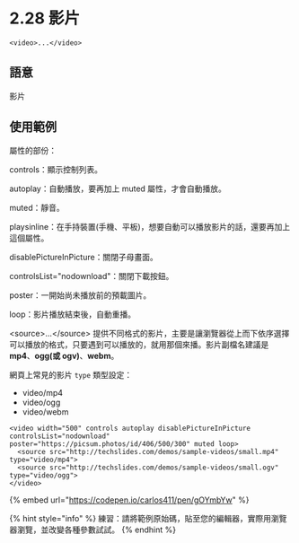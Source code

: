 # 2.28 影片

`<video>...</video>`

## 語意

影片

## 使用範例

屬性的部份：

controls：顯示控制列表。

autoplay：自動播放，要再加上 muted 屬性，才會自動播放。

muted：靜音。

playsinline：在手持裝置(手機、平板)，想要自動可以播放影片的話，還要再加上這個屬性。

disablePictureInPicture：關閉子母畫面。

controlsList="nodownload"：關閉下載按鈕。

poster：一開始尚未播放前的預載圖片。

loop：影片播放結束後，自動重播。



\<source>...\</source> 提供不同格式的影片，主要是讓瀏覽器從上而下依序選擇可以播放的格式，只要遇到可以播放的，就用那個來播。影片副檔名建議是 **mp4**、**ogg(或 ogv)**、**webm**。



網頁上常見的影片 `type` 類型設定：

* video/mp4
* video/ogg
* video/webm

```markup
<video width="500" controls autoplay disablePictureInPicture controlsList="nodownload" poster="https://picsum.photos/id/406/500/300" muted loop> 
  <source src="http://techslides.com/demos/sample-videos/small.mp4" type="video/mp4">
  <source src="http://techslides.com/demos/sample-videos/small.ogv" type="video/ogg"> 
</video>
```

{% embed url="https://codepen.io/carlos411/pen/gOYmbYw" %}

{% hint style="info" %}
練習：請將範例原始碼，貼至您的編輯器，實際用瀏覽器瀏覽，並改變各種參數試試。
{% endhint %}
